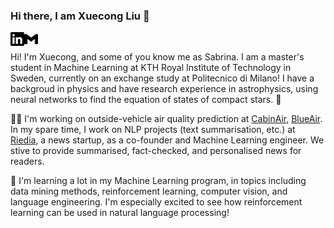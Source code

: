 ### Hi there, I am Xuecong Liu 👋

[<img align="left" alt="xuecong sabrina | LinkedIn" width="22px" src="./linkedin.svg" />][linkedin]
[<img align="left" alt="xuecong sabrina | Gmail" width="22px" src="./gmail.svg" /><br>][gmail]

[linkedin]: https://www.linkedin.com/in/xuecong-liu
[gmail]: mailto:xuecongliu97@gmail.com



Hi! I'm Xuecong, and some of you know me as Sabrina. I am a master's student in Machine Learning at KTH Royal Institute of Technology in Sweden, currently on an exchange study at Politecnico di Milano! I have a backgroud in physics and have research experience in astrophysics, using neural networks to find the equation of states of compact stars. 🌌

👩‍💻 I'm working on outside-vehicle air quality prediction at [CabinAir](https://cabinair.com/en/), [BlueAir](https://www.blueair.com/). In my spare time, I work on NLP projects (text summarisation, etc.) at [Riedia](http://www.riedia.com/), a news startup, as a co-founder and Machine Learning engineer. We stive to provide summarised, fact-checked, and personalised news for readers.

🌱 I'm learning a lot in my Machine Learning program, in topics including data mining methods, reinforcement learning, computer vision, and language engineering. I'm especially excited to see how reinforcement learning can be used in natural language processing!

<!--
**xc-liu/xc-liu** is a ✨ _special_ ✨ repository because its `README.md` (this file) appears on your GitHub profile.

Here are some ideas to get you started:

- 🔭 I’m currently working on ...
- 🌱 I’m currently learning ...
- 👯 I’m looking to collaborate on ...
- 🤔 I’m looking for help with ...
- 💬 Ask me about ...
- 📫 How to reach me: ...
- 😄 Pronouns: ...
- ⚡ Fun fact: ...
-->
